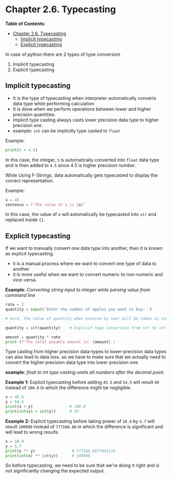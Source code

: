 # Chapter 2.6. Typecasting

**Table of Contents**:

- [Chapter 2.6. Typecasting](#chapter-26-typecasting)
  - [Implicit typecasting](#implicit-typecasting)
  - [Explicit typecasting](#explicit-typecasting)

In case of python there are 2 types of type conversion

1. Implicit typecasting
2. Explicit typecasting

## Implicit typecasting

- It is the type of typecasting when interpreter automatically converts data type while performing calculation
- It is done when we perform operations between lower and higher precision quantities.
- Implicit type casting always casts lower precision data type to higher precision one.
- example: `int` can be implicitly type casted to `float`

Example:

```python
print(5 + 4.5)
```

In this case, the integer, `5` is  automatically converted into `float` data
type and is then added to `4.5` since 4.5 is higher precision number.

While Using F-Strings, data automatically gets typecasted to display the correct representation.

Example:

```python
x = 45
sentence = f'The value of x is {x}'
```

In this case, the value of x will automatically be typecasted into `str` and replaced inside `{}`.

## Explicit typecasting

If we want to manually convert one data type into another, then it is known as
explicit typecasting.

- it is a manual process where we want to convert one type of data to another
- it is more useful when we want to convert numeric to non-numeric and vice-versa.

**Example**: _Converting string input to integer while parsing value from command line_

```python
rate = 2
quantity = input('Enter the number of apples you want to buy: ')

# here, the value of quantity when entered by user will be taken as string

quantity = int(quantity)    # Explicit type conversion from str to int

amount = quantity * rate
print (f'The total payable amount is: {amount}.)

```

Type casting from higher precision data-types to lower-precision data types can also
lead to data loss. so we have to make sure that we actually need to convert the
higher precision data type into lower precision one.

**example**: _float to int type casting omits all numbers after the decimal point._

**Example 1:** Explicit typecasting before adding `45.5` and `54.5` will result `99` instead of `100.0` in which the difference might be negligible.

```python
x = 45.5
y = 54.5
print(x + y)                # 100.0
print(int(x) + int(y))      # 99
```

**Example 2:** Explicit typecasting before taking power of `10.9` by `5.7` will result `100000` instead of `777168.88` in which the difference is significant and will lead to wrong results.

```python
x = 10.9
y = 5.7
print(x ** y)                # 777168.8877963118
print(int(x) ** int(y))      # 100000
```

So before typecasting, we need to be sure that we're doing it right and is not significantly changing the expected output.

